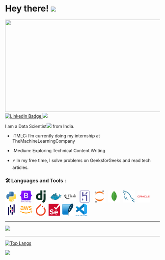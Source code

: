 <h1>
Hey there!
<img src="https://media.giphy.com/media/hvRJCLFzcasrR4ia7z/giphy.gif" width="30px"/>
</h1>



<div align="center">
  <img src="https://media.giphy.com/media/dWesBcTLavkZuG35MI/giphy.gif" width="600" height="300"/>
</div>







<div id="badges">
  <a href="https://www.linkedin.com/in/syeeda">
    <img src="https://img.shields.io/badge/LinkedIn-blue?style=for-the-badge&logo=linkedin&logoColor=white" alt="LinkedIn Badge"/>
  </a>
  <a href="https://medium.com/@syeedaf/">
    <img height="30" src="https://img.shields.io/badge/Medium-10000E"/>
</a>
</div>


  I am a Data Scientist<img src="https://media.giphy.com/media/WUlplcMpOCEmTGBtBW/giphy.gif" width="30"> from India.
 

- :TMLC: I’m currently doing my internship at TheMachineLearningCompany

- :Medium: Exploring Technical Content Writing.

- :zap: In my free time, I solve problems on GeeksforGeeks and read tech articles.

### :hammer_and_wrench: Languages and Tools :
<div>
  <img src="https://github.com/devicons/devicon/blob/master/icons/python/python-original.svg" title="python" alt="python" width="40" height="40"/>&nbsp;
  <img src="https://github.com/devicons/devicon/blob/master/icons/bootstrap/bootstrap-original-wordmark.svg" title="Bootstrap" alt="Bootstrap" width="40" height="40"/>&nbsp;
  <img src="https://github.com/devicons/devicon/blob/master/icons/django/django-plain.svg" title="django" alt="django" width="40" height="40"/>&nbsp;
  <img src="https://github.com/devicons/devicon/blob/master/icons/docker/docker-original.svg" title="docker" alt="docker" width="40" height="40"/>&nbsp;
  <img src="https://github.com/devicons/devicon/blob/master/icons/flask/flask-original-wordmark.svg" title="flask" alt="flask" width="40" height="40"/>&nbsp;
  <img src="https://github.com/devicons/devicon/blob/master/icons/heroku/heroku-original.svg"  title="heroku" alt="heroku" width="40" height="40"/>&nbsp;
  <img src="https://github.com/devicons/devicon/blob/master/icons/jupyter/jupyter-original.svg" title="jupyter" alt="jupyter" width="40" height="40"/>&nbsp;
  <img src="https://github.com/devicons/devicon/blob/master/icons/mongodb/mongodb-original.svg" title="mongodb" alt="mongodb" width="40" height="40"/>&nbsp;
  <img src="https://github.com/devicons/devicon/blob/master/icons/mysql/mysql-original.svg" title="MySQL" alt="MySQL" width="40" height="40"/>&nbsp;
  <img src="https://github.com/devicons/devicon/blob/master/icons/oracle/oracle-original.svg" title="Oracle"  alt="Oracle" width="40" height="40"/>&nbsp;
  <img src="https://github.com/devicons/devicon/blob/master/icons/pandas/pandas-original.svg" title="pandas" alt="pandas" width="40" height="40"/>&nbsp;
  <img src="https://github.com/devicons/devicon/blob/master/icons/amazonwebservices/amazonwebservices-plain-wordmark.svg" title="AWS" alt="AWS" width="40" height="40"/>&nbsp;
  <img src="https://github.com/devicons/devicon/blob/master/icons/pytorch/pytorch-original.svg" title="pytorch" **alt="pytorch" width="40" height="40"/>
   <img src="https://github.com/devicons/devicon/blob/master/icons/selenium/selenium-original.svg" title="selenium" **alt="selenium" width="40" height="40"/>
   <img src="https://github.com/devicons/devicon/blob/master/icons/sqlite/sqlite-original.svg" title="sqlite" **alt="sqlite" width="40" height="40"/>
  <img src="https://github.com/devicons/devicon/blob/master/icons/vscode/vscode-original-wordmark.svg" title="vscode" **alt="vscode" width="40" height="40"/>
</div>


---

<img src="https://github-readme-stats.vercel.app/api?username=SyeedaKudhsia8&show_icons=true&theme=dark"/>

---

[![Top Langs](https://github-readme-stats.vercel.app/api/top-langs/?username=SyeedaKudhsia8&layout=compact&theme=vision-friendly-dark)](https://github.com/SyeedaKudhsia8/github-readme-stats)

<a href="http://127.0.0.1:5000/#">
    <img height="30" src="https://cdn-icons-png.flaticon.com/512/6588/6588143.png"/>


